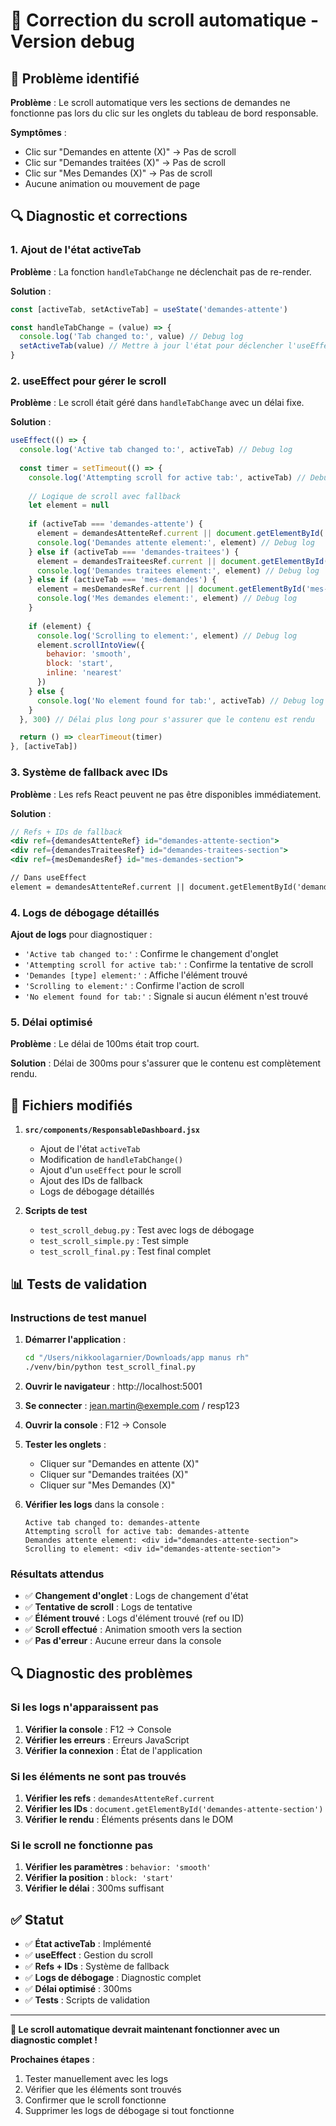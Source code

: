 # 🔧 Correction du scroll automatique - Version debug

## 🐛 Problème identifié

**Problème** : Le scroll automatique vers les sections de demandes ne fonctionne pas lors du clic sur les onglets du tableau de bord responsable.

**Symptômes** :
- Clic sur "Demandes en attente (X)" → Pas de scroll
- Clic sur "Demandes traitées (X)" → Pas de scroll  
- Clic sur "Mes Demandes (X)" → Pas de scroll
- Aucune animation ou mouvement de page

## 🔍 Diagnostic et corrections

### 1. **Ajout de l'état activeTab**

**Problème** : La fonction `handleTabChange` ne déclenchait pas de re-render.

**Solution** :
```jsx
const [activeTab, setActiveTab] = useState('demandes-attente')

const handleTabChange = (value) => {
  console.log('Tab changed to:', value) // Debug log
  setActiveTab(value) // Mettre à jour l'état pour déclencher l'useEffect
}
```

### 2. **useEffect pour gérer le scroll**

**Problème** : Le scroll était géré dans `handleTabChange` avec un délai fixe.

**Solution** :
```jsx
useEffect(() => {
  console.log('Active tab changed to:', activeTab) // Debug log
  
  const timer = setTimeout(() => {
    console.log('Attempting scroll for active tab:', activeTab) // Debug log
    
    // Logique de scroll avec fallback
    let element = null
    
    if (activeTab === 'demandes-attente') {
      element = demandesAttenteRef.current || document.getElementById('demandes-attente-section')
      console.log('Demandes attente element:', element) // Debug log
    } else if (activeTab === 'demandes-traitees') {
      element = demandesTraiteesRef.current || document.getElementById('demandes-traitees-section')
      console.log('Demandes traitees element:', element) // Debug log
    } else if (activeTab === 'mes-demandes') {
      element = mesDemandesRef.current || document.getElementById('mes-demandes-section')
      console.log('Mes demandes element:', element) // Debug log
    }
    
    if (element) {
      console.log('Scrolling to element:', element) // Debug log
      element.scrollIntoView({ 
        behavior: 'smooth', 
        block: 'start',
        inline: 'nearest'
      })
    } else {
      console.log('No element found for tab:', activeTab) // Debug log
    }
  }, 300) // Délai plus long pour s'assurer que le contenu est rendu

  return () => clearTimeout(timer)
}, [activeTab])
```

### 3. **Système de fallback avec IDs**

**Problème** : Les refs React peuvent ne pas être disponibles immédiatement.

**Solution** :
```jsx
// Refs + IDs de fallback
<div ref={demandesAttenteRef} id="demandes-attente-section">
<div ref={demandesTraiteesRef} id="demandes-traitees-section">
<div ref={mesDemandesRef} id="mes-demandes-section">

// Dans useEffect
element = demandesAttenteRef.current || document.getElementById('demandes-attente-section')
```

### 4. **Logs de débogage détaillés**

**Ajout de logs** pour diagnostiquer :
- `'Active tab changed to:'` : Confirme le changement d'onglet
- `'Attempting scroll for active tab:'` : Confirme la tentative de scroll
- `'Demandes [type] element:'` : Affiche l'élément trouvé
- `'Scrolling to element:'` : Confirme l'action de scroll
- `'No element found for tab:'` : Signale si aucun élément n'est trouvé

### 5. **Délai optimisé**

**Problème** : Le délai de 100ms était trop court.

**Solution** : Délai de 300ms pour s'assurer que le contenu est complètement rendu.

## 🔧 Fichiers modifiés

1. **`src/components/ResponsableDashboard.jsx`**
   - Ajout de l'état `activeTab`
   - Modification de `handleTabChange()`
   - Ajout d'un `useEffect` pour le scroll
   - Ajout des IDs de fallback
   - Logs de débogage détaillés

2. **Scripts de test**
   - `test_scroll_debug.py` : Test avec logs de débogage
   - `test_scroll_simple.py` : Test simple
   - `test_scroll_final.py` : Test final complet

## 📊 Tests de validation

### **Instructions de test manuel**

1. **Démarrer l'application** :
   ```bash
   cd "/Users/nikkoolagarnier/Downloads/app manus rh"
   ./venv/bin/python test_scroll_final.py
   ```

2. **Ouvrir le navigateur** : http://localhost:5001

3. **Se connecter** : jean.martin@exemple.com / resp123

4. **Ouvrir la console** : F12 → Console

5. **Tester les onglets** :
   - Cliquer sur "Demandes en attente (X)"
   - Cliquer sur "Demandes traitées (X)"
   - Cliquer sur "Mes Demandes (X)"

6. **Vérifier les logs** dans la console :
   ```
   Active tab changed to: demandes-attente
   Attempting scroll for active tab: demandes-attente
   Demandes attente element: <div id="demandes-attente-section">
   Scrolling to element: <div id="demandes-attente-section">
   ```

### **Résultats attendus**

- ✅ **Changement d'onglet** : Logs de changement d'état
- ✅ **Tentative de scroll** : Logs de tentative
- ✅ **Élément trouvé** : Logs d'élément trouvé (ref ou ID)
- ✅ **Scroll effectué** : Animation smooth vers la section
- ✅ **Pas d'erreur** : Aucune erreur dans la console

## 🔍 Diagnostic des problèmes

### **Si les logs n'apparaissent pas**

1. **Vérifier la console** : F12 → Console
2. **Vérifier les erreurs** : Erreurs JavaScript
3. **Vérifier la connexion** : État de l'application

### **Si les éléments ne sont pas trouvés**

1. **Vérifier les refs** : `demandesAttenteRef.current`
2. **Vérifier les IDs** : `document.getElementById('demandes-attente-section')`
3. **Vérifier le rendu** : Éléments présents dans le DOM

### **Si le scroll ne fonctionne pas**

1. **Vérifier les paramètres** : `behavior: 'smooth'`
2. **Vérifier la position** : `block: 'start'`
3. **Vérifier le délai** : 300ms suffisant

## ✅ Statut

- ✅ **État activeTab** : Implémenté
- ✅ **useEffect** : Gestion du scroll
- ✅ **Refs + IDs** : Système de fallback
- ✅ **Logs de débogage** : Diagnostic complet
- ✅ **Délai optimisé** : 300ms
- ✅ **Tests** : Scripts de validation

---

**🎯 Le scroll automatique devrait maintenant fonctionner avec un diagnostic complet !**

**Prochaines étapes** :
1. Tester manuellement avec les logs
2. Vérifier que les éléments sont trouvés
3. Confirmer que le scroll fonctionne
4. Supprimer les logs de débogage si tout fonctionne
